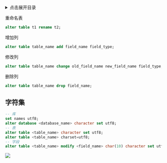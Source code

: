 <details>
<summary>点击展开目录</summary>
<!-- TOC -->

- [字符集](#字符集)

<!-- /TOC -->
</details>


重命名表

```sql
alter table t1 rename t2;
```

增加列

```sql
alter table table_name add field_name field_type;
```
修改列

```sql
alter table table_name change old_field_name new_field_name field_type;
```
删除列

```sql
alter table table_name drop field_name;
```

## 字符集

```sql
-- 库
set names utf8;
alter database <database_name> character set utf8;
-- 表
alter table <table_name> character set utf8;
alter table <table_name> charset=utf8;
-- 字段
alter table <table_name> modify <field_name> char(10) character set utf8;
```

[![](https://static.segmentfault.com/v-5b1df2a7/global/img/creativecommons-cc.svg)](https://creativecommons.org/licenses/by-nc-nd/4.0/)
